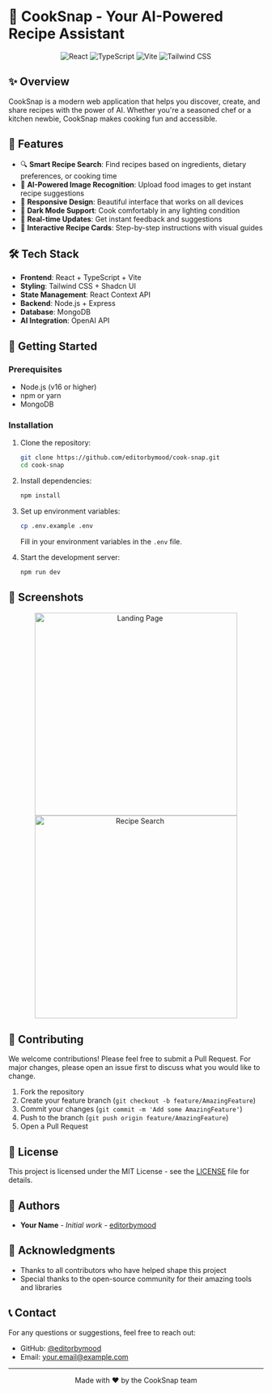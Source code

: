 # 🍳 CookSnap - Your AI-Powered Recipe Assistant

<div align="center">
  <img src="https://img.shields.io/badge/React-20232A?style=for-the-badge&logo=react&logoColor=61DAFB" alt="React" />
  <img src="https://img.shields.io/badge/TypeScript-007ACC?style=for-the-badge&logo=typescript&logoColor=white" alt="TypeScript" />
  <img src="https://img.shields.io/badge/Vite-B73BFE?style=for-the-badge&logo=vite&logoColor=FFD62E" alt="Vite" />
  <img src="https://img.shields.io/badge/Tailwind_CSS-38B2AC?style=for-the-badge&logo=tailwind-css&logoColor=white" alt="Tailwind CSS" />
</div>

## ✨ Overview

CookSnap is a modern web application that helps you discover, create, and share recipes with the power of AI. Whether you're a seasoned chef or a kitchen newbie, CookSnap makes cooking fun and accessible.

## 🚀 Features

- 🔍 **Smart Recipe Search**: Find recipes based on ingredients, dietary preferences, or cooking time
- 📸 **AI-Powered Image Recognition**: Upload food images to get instant recipe suggestions
- 📱 **Responsive Design**: Beautiful interface that works on all devices
- 🌙 **Dark Mode Support**: Cook comfortably in any lighting condition
- 🔄 **Real-time Updates**: Get instant feedback and suggestions
- 📝 **Interactive Recipe Cards**: Step-by-step instructions with visual guides

## 🛠️ Tech Stack

- **Frontend**: React + TypeScript + Vite
- **Styling**: Tailwind CSS + Shadcn UI
- **State Management**: React Context API
- **Backend**: Node.js + Express
- **Database**: MongoDB
- **AI Integration**: OpenAI API

## 🚀 Getting Started

### Prerequisites

- Node.js (v16 or higher)
- npm or yarn
- MongoDB

### Installation

1. Clone the repository:
   ```bash
   git clone https://github.com/editorbymood/cook-snap.git
   cd cook-snap
   ```

2. Install dependencies:
   ```bash
   npm install
   ```

3. Set up environment variables:
   ```bash
   cp .env.example .env
   ```
   Fill in your environment variables in the `.env` file.

4. Start the development server:
   ```bash
   npm run dev
   ```

## 📸 Screenshots

<div align="center">
  <img src="screenshots/landing-page.png" alt="Landing Page" width="400" />
  <img src="screenshots/recipe-search.png" alt="Recipe Search" width="400" />
</div>

## 🤝 Contributing

We welcome contributions! Please feel free to submit a Pull Request. For major changes, please open an issue first to discuss what you would like to change.

1. Fork the repository
2. Create your feature branch (`git checkout -b feature/AmazingFeature`)
3. Commit your changes (`git commit -m 'Add some AmazingFeature'`)
4. Push to the branch (`git push origin feature/AmazingFeature`)
5. Open a Pull Request

## 📝 License

This project is licensed under the MIT License - see the [LICENSE](LICENSE) file for details.

## 👥 Authors

- **Your Name** - *Initial work* - [editorbymood](https://github.com/editorbymood)

## 🙏 Acknowledgments

- Thanks to all contributors who have helped shape this project
- Special thanks to the open-source community for their amazing tools and libraries

## 📞 Contact

For any questions or suggestions, feel free to reach out:

- GitHub: [@editorbymood](https://github.com/editorbymood)
- Email: your.email@example.com

---

<div align="center">
  <p>Made with ❤️ by the CookSnap team</p>
</div>
